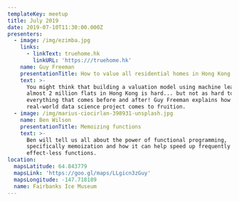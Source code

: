 ```yaml
---
templateKey: meetup
title: July 2019
date: 2019-07-10T11:30:00.000Z
presenters:
  - image: /img/ezimba.jpg
    links:
      - linkText: truehome.hk
        linkURL: 'https:///truehome.hk'
    name: Guy Freeman
    presentationTitle: How to value all residential homes in Hong Kong
    text: >-
      You might think that building a valuation model using machine learning for
      almost 2 million flats in Hong Kong is hard... but not as hard to
      everything that comes before and after! Guy Freeman explains how a
      real-world data science project comes to fruition.
  - image: /img/marius-ciocirlan-398931-unsplash.jpg
    name: Ben Wilson
    presentationTitle: Memoizing functions
    text: >-
      Ben will tell us all about the power of functional programming,
      specifically memoization and how it can help speed up frequently used side
      effect-less functions.
location:
  mapsLatitude: 64.843779
  mapsLink: 'https://goo.gl/maps/LLgicn3zGuy'
  mapsLongitude: -147.718189
  name: Fairbanks Ice Museum
---
```



